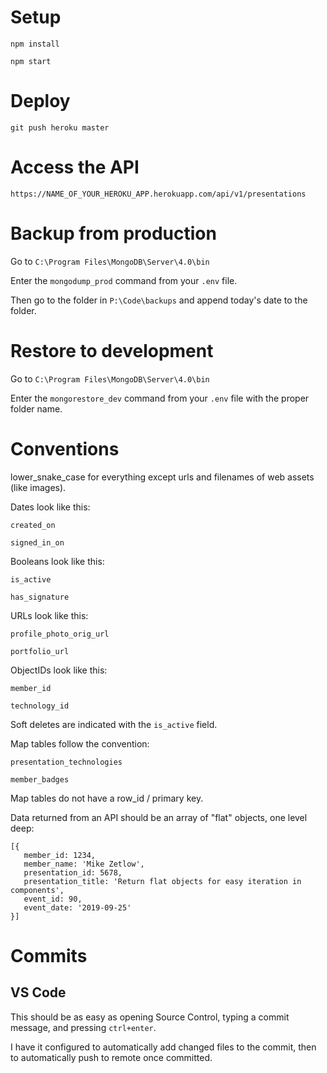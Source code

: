 # Setup

`npm install`

`npm start`

# Deploy

`git push heroku master`

# Access the API

`https://NAME_OF_YOUR_HEROKU_APP.herokuapp.com/api/v1/presentations`

# Backup from production

Go to `C:\Program Files\MongoDB\Server\4.0\bin`

Enter the `mongodump_prod` command from your `.env` file.

Then go to the folder in `P:\Code\backups` and append today's date to the folder.

# Restore to development

Go to `C:\Program Files\MongoDB\Server\4.0\bin`

Enter the `mongorestore_dev` command from your `.env` file with the proper folder name.

# Conventions

lower_snake_case for everything except urls and filenames of web assets (like images).

Dates look like this:

`created_on`

`signed_in_on`

Booleans look like this:

`is_active`

`has_signature`

URLs look like this:

`profile_photo_orig_url`

`portfolio_url`

ObjectIDs look like this:

`member_id`

`technology_id`

Soft deletes are indicated with the `is_active` field.

Map tables follow the convention:

`presentation_technologies`

`member_badges`

Map tables do not have a row_id / primary key.

Data returned from an API should be an array of "flat" objects, one level deep:

```
[{
   member_id: 1234,
   member_name: 'Mike Zetlow',
   presentation_id: 5678,
   presentation_title: 'Return flat objects for easy iteration in components',
   event_id: 90,
   event_date: '2019-09-25'
}]
```

# Commits

## VS Code

This should be as easy as opening Source Control, typing a commit message, and pressing `ctrl+enter`.

I have it configured to automatically add changed files to the commit, then to automatically push to remote once committed.
